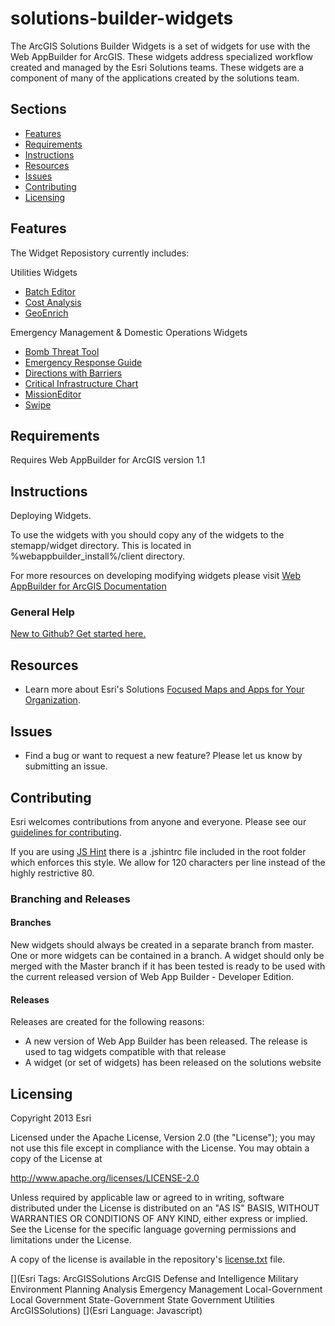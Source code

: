 # solutions-builder-widgets
The ArcGIS Solutions Builder Widgets is a set of widgets for use with the Web AppBuilder for ArcGIS. These widgets address specialized workflow created and managed by the Esri Solutions teams. These widgets are a component of many of the applications created by the solutions team.

## Sections

* [Features](#features)
* [Requirements](#requirements)
* [Instructions](#instructions)
* [Resources](#resources)
* [Issues](#issues)
* [Contributing](#contributing)
* [Licensing](#licensing)

## Features
The Widget Reposistory currently includes:

Utilities Widgets

* [Batch Editor](./BatchEditor/README.md)
* [Cost Analysis](https://github.com/Esri/solutions-webappbuilder-widgets/blob/CostAnalysis/CostAnalysis/README.md)
* [GeoEnrich](./GeoEnrich/README.md)

Emergency Management & Domestic Operations Widgets

* [Bomb Threat Tool](./BombThreat/README.md)
* [Emergency Response Guide](./ERG/README.md)
* [Directions with Barriers](./DirectionsWithBarriers/README.md)
* [Critical Infrastructure Chart](./CI_KR_Chart/README.md)
* [MissionEditor](./MissionEditor/README.md)
* [Swipe](./Swipe/README.md)

## Requirements
Requires Web AppBuilder for ArcGIS version 1.1

## Instructions
Deploying Widgets.

To use the widgets with you should copy any of the widgets to the stemapp/widget directory. This is located in %webappbuilder_install%/client directory.

For more resources on developing modifying widgets please visit
[Web AppBuilder for ArcGIS Documentation](http://doc.arcgis.com/en/web-appbuilder/)

### General Help
[New to Github? Get started here.](http://htmlpreview.github.com/?https://github.com/Esri/esri.github.com/blob/master/help/esri-getting-to-know-github.html)


## Resources

* Learn more about Esri's Solutions [Focused Maps and Apps for Your Organization](http://solutions.arcgis.com/).

## Issues

* Find a bug or want to request a new feature?  Please let us know by submitting an issue.

## Contributing

Esri welcomes contributions from anyone and everyone. Please see our [guidelines for contributing](https://github.com/esri/contributing).

If you are using [JS Hint](http://http://www.jshint.com/) there is a .jshintrc file included in the root folder which enforces this style.
We allow for 120 characters per line instead of the highly restrictive 80.

### Branching and Releases
#### Branches ####
New widgets should always be created in a separate branch from master. One or more widgets can be contained in a branch. A widget should only be merged with the Master branch if it has been tested is ready to be used with the current released version of Web App Builder - Developer Edition. 
#### Releases ####
Releases are created for the following reasons:
- A new version of Web App Builder has been released. The release is used to tag widgets compatible with that release
- A widget (or set of widgets) has been released on the solutions website


## Licensing

Copyright 2013 Esri

Licensed under the Apache License, Version 2.0 (the "License");
you may not use this file except in compliance with the License.
You may obtain a copy of the License at

   http://www.apache.org/licenses/LICENSE-2.0

Unless required by applicable law or agreed to in writing, software
distributed under the License is distributed on an "AS IS" BASIS,
WITHOUT WARRANTIES OR CONDITIONS OF ANY KIND, either express or implied.
See the License for the specific language governing permissions and
limitations under the License.

A copy of the license is available in the repository's
[license.txt](license.txt) file.

[](Esri Tags: ArcGISSolutions ArcGIS Defense and Intelligence Military Environment Planning Analysis Emergency Management Local-Government Local Government State-Government State Government Utilities ArcGISSolutions)
[](Esri Language: Javascript)
